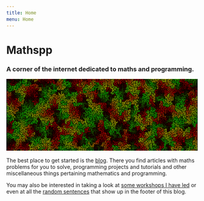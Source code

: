 ```yaml
---
title: Home
menu: Home
---
```


# Mathspp

### A corner of the internet dedicated to maths and programming.

![](maze.png)

The best place to get started is the [blog](./blog). There you find articles with maths problems for you to solve, programming projects and tutorials and other miscellaneous things pertaining mathematics and programming.

You may also be interested in taking a look at [some workshops I have led](./workshops) or even at all the [random sentences](./random-sentences) that show up in the footer of this blog.
